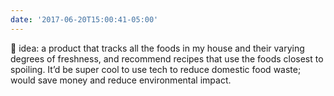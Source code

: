 ```yaml
---
date: '2017-06-20T15:00:41-05:00'
---
```

🤔 idea: a product that tracks all the foods in my house and their varying degrees of freshness, and recommend recipes that use the foods closest to spoiling. It’d be super cool to use tech to reduce domestic food waste; would save money and reduce environmental impact.
